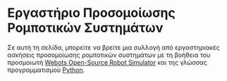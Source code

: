 # Εργαστήριο Προσομοίωσης Ρομποτικών Συστημάτων

Σε αυτή τη σελίδα, μπορείτε να βρείτε μια συλλογή από εργαστηριακές ασκήσεις προσομοίωσης ρομποτικών συστημάτων με τη βοήθεια του προσμοιωτή [Webots Open-Source Robot Simulator](https://cyberbotics.com/) και της γλώσσας προγραμματισμού [Python](https://www.python.org/). 
